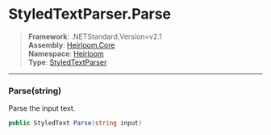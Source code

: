 # StyledTextParser.Parse

> **Framework**: .NETStandard,Version=v2.1  
> **Assembly**: [Heirloom.Core][0]  
> **Namespace**: [Heirloom][0]  
> **Type**: [StyledTextParser][1]  

--------------------------------------------------------------------------------

### Parse(string)

Parse the input text.

```cs
public StyledText Parse(string input)
```

[0]: ../Heirloom.Core.md
[1]: Heirloom.StyledTextParser.md

